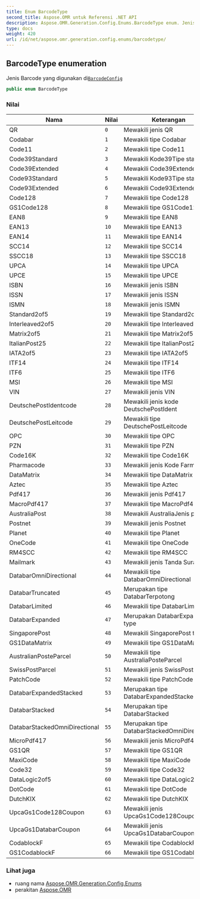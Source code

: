```yaml
---
title: Enum BarcodeType
second_title: Aspose.OMR untuk Referensi .NET API
description: Aspose.OMR.Generation.Config.Enums.BarcodeType enum. Jenis Barcode yang digunakan diBarcodeConfig
type: docs
weight: 420
url: /id/net/aspose.omr.generation.config.enums/barcodetype/
---
```

## BarcodeType enumeration

Jenis Barcode yang digunakan di[`BarcodeConfig`](../../aspose.omr.generation.config.elements/barcodeconfig/)

```csharp
public enum BarcodeType
```

### Nilai

| Nama | Nilai | Keterangan |
| --- | --- | --- |
| QR | `0` | Mewakili jenis QR |
| Codabar | `1` | Mewakili tipe Codabar |
| Code11 | `2` | Mewakili tipe Code11 |
| Code39Standard | `3` | Mewakili Kode39Tipe standar |
| Code39Extended | `4` | Mewakili Code39Extended type |
| Code93Standard | `5` | Mewakili Kode93Tipe standar |
| Code93Extended | `6` | Mewakili Code93Extended type |
| Code128 | `7` | Mewakili tipe Code128 |
| GS1Code128 | `8` | Mewakili tipe GS1Code128 |
| EAN8 | `9` | Mewakili tipe EAN8 |
| EAN13 | `10` | Mewakili tipe EAN13 |
| EAN14 | `11` | Mewakili tipe EAN14 |
| SCC14 | `12` | Mewakili tipe SCC14 |
| SSCC18 | `13` | Mewakili tipe SSCC18 |
| UPCA | `14` | Mewakili tipe UPCA |
| UPCE | `15` | Mewakili tipe UPCE |
| ISBN | `16` | Mewakili jenis ISBN |
| ISSN | `17` | Mewakili jenis ISSN |
| ISMN | `18` | Mewakili jenis ISMN |
| Standard2of5 | `19` | Mewakili tipe Standard2of5 |
| Interleaved2of5 | `20` | Mewakili tipe Interleaved2of5 |
| Matrix2of5 | `21` | Mewakili tipe Matrix2of5 |
| ItalianPost25 | `22` | Mewakili tipe ItalianPost25 |
| IATA2of5 | `23` | Mewakili tipe IATA2of5 |
| ITF14 | `24` | Mewakili tipe ITF14 |
| ITF6 | `25` | Mewakili tipe ITF6 |
| MSI | `26` | Mewakili tipe MSI |
| VIN | `27` | Mewakili jenis VIN |
| DeutschePostIdentcode | `28` | Mewakili jenis kode DeutschePostIdent |
| DeutschePostLeitcode | `29` | Mewakili tipe DeutschePostLeitcode |
| OPC | `30` | Mewakili tipe OPC |
| PZN | `31` | Mewakili tipe PZN |
| Code16K | `32` | Mewakili tipe Code16K |
| Pharmacode | `33` | Mewakili jenis Kode Farmasi |
| DataMatrix | `34` | Mewakili tipe DataMatrix |
| Aztec | `35` | Mewakili tipe Aztec |
| Pdf417 | `36` | Mewakili jenis Pdf417 |
| MacroPdf417 | `37` | Mewakili tipe MacroPdf417 |
| AustraliaPost | `38` | Mewakili AustraliaJenis pos |
| Postnet | `39` | Mewakili jenis Postnet |
| Planet | `40` | Mewakili tipe Planet |
| OneCode | `41` | Mewakili tipe OneCode |
| RM4SCC | `42` | Mewakili tipe RM4SCC |
| Mailmark | `43` | Mewakili jenis Tanda Surat |
| DatabarOmniDirectional | `44` | Mewakili tipe DatabarOmniDirectional |
| DatabarTruncated | `45` | Merupakan tipe DatabarTerpotong |
| DatabarLimited | `46` | Mewakili tipe DatabarLimited |
| DatabarExpanded | `47` | Merupakan DatabarExpanded type |
| SingaporePost | `48` | Mewakili SingaporePost type |
| GS1DataMatrix | `49` | Mewakili tipe GS1DataMatrix |
| AustralianPosteParcel | `50` | Mewakili tipe AustraliaPosteParcel |
| SwissPostParcel | `51` | Mewakili jenis SwissPostParcel |
| PatchCode | `52` | Mewakili tipe PatchCode |
| DatabarExpandedStacked | `53` | Merupakan tipe DatabarExpandedStacked |
| DatabarStacked | `54` | Merupakan tipe DatabarStacked |
| DatabarStackedOmniDirectional | `55` | Merupakan tipe DatabarStackedOmniDirectional |
| MicroPdf417 | `56` | Mewakili jenis MicroPdf417 |
| GS1QR | `57` | Mewakili tipe GS1QR |
| MaxiCode | `58` | Mewakili tipe MaxiCode |
| Code32 | `59` | Mewakili tipe Code32 |
| DataLogic2of5 | `60` | Mewakili tipe DataLogic2of5 |
| DotCode | `61` | Mewakili tipe DotCode |
| DutchKIX | `62` | Mewakili tipe DutchKIX |
| UpcaGs1Code128Coupon | `63` | Mewakili jenis UpcaGs1Code128Coupon |
| UpcaGs1DatabarCoupon | `64` | Mewakili jenis UpcaGs1DatabarCoupon |
| CodablockF | `65` | Mewakili tipe CodablockF |
| GS1CodablockF | `66` | Mewakili tipe GS1CodablockF |

### Lihat juga

* ruang nama [Aspose.OMR.Generation.Config.Enums](../../aspose.omr.generation.config.enums/)
* perakitan [Aspose.OMR](../../)


